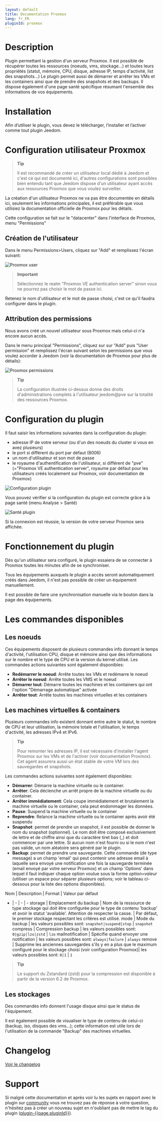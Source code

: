 ```yaml
---
layout: default
title: Documentation Proxmox
lang: fr_FR
pluginId: proxmox
---
```


# Description

Plugin permettant la gestion d'un serveur Proxmox.
Il est possible de récupérer toutes les ressources (noeuds, vms, stockage...) et toutes leurs propriétés (statut, mémoire, CPU, disque, adresse IP, temps d'activité, list des snapshots...)
Le plugin permet aussi de démarrer et arrêter les VMs et les containers ainsi que de prendre des snapshots et des backups.
Il dispose également d'une page santé spécifique résumant l'ensemble des informations de vos équipements.

# Installation

Afin d’utiliser le plugin, vous devez le télécharger, l’installer et l’activer comme tout plugin Jeedom.

# Configuration utilisateur Proxmox

> **Tip**
>
> Il est recommandé de créer un utilisateur local dédié à Jeedom et c'est ce qui est documenté ici, d'autres configurations sont possibles bien entendu tant que Jeedom dispose d'un utilisateur ayant accès aux ressources Proxmox que vous voulez surveiller.

La création d'un utilisateur Proxmox ne va pas être documentée en détails ici, seulement les informations principales, il est préférable que vous utilisiez la documentation officielle de Proxmox pour les détails.

Cette configuration se fait sur le "datacenter" dans l'interface de Proxmox, menu "Permissions"

## Création de l'utilisateur

Dans le menu Permissions>Users, cliquez sur "Add" et remplissez l'écran suivant:

![Proxmox user](../images/proxmox_user.png "Proxmox user")

> **Important**
>
> Sélectionnez le realm "Proxmox VE authentication server" sinon vous ne pourrez pas choisir le mot de passe ici.

Retenez le nom d'utilisateur et le mot de passe choisi, c'est ce qu'il faudra configurer dans le plugin.

## Attribution des permissions

Nous avons créé un nouvel utilisateur sous Proxmox mais celui-ci n'a encore aucun accès.

Dans le menu principal "Permissions", cliquez sur sur "Add" puis "User permission" et remplissez l'écran suivant selon les permissions que vous voulez accorder à Jeedom (voir la documentation de Proxmox pour plus de détails):

![Proxmox permissions](../images/proxmox_permissions.png "Proxmox permissions")

> **Tip**
>
> La configuration illustrée ci-dessus donne des droits d'administrations complets à l'utilisateur jeedom@pve sur la totalité des ressources Proxmox.

# Configuration du plugin

Il faut saisir les informations suivantes dans la configuration du plugin:

- adresse IP de votre serveur (ou d'un des noeuds du cluster si vous en avez plusieurs)
- le port si différent du port par défaut (8006)
- un nom d'utilisateur et son mot de passe
- le royaume d'authentification de l'utilisateur, si différent de "pve" (="Proxmox VE authentication server", royaume par défaut pour les utilisateurs créés localement sur Proxmox, voir documentation de Proxmox)

![Configuration plugin](../images/plugin_config.png "Configuration plugin")

Vous pouvez vérifier si la configuration du plugin est correcte grâce à la page santé (menu Analyse > Santé)

![Santé plugin](../images/plugin_health.png "Santé plugin")

Si la connexion est réussie, la version de votre serveur Proxmox sera affichée.

# Fonctionnement du plugin

Dès qu'un utilisateur sera configuré, le plugin essaiera de se connecter à Proxmox toutes les minutes afin de se synchroniser.

Tous les équipements auxquels le plugin a accès seront automatiquement créés dans Jeedom, il n'est pas possible de créer un équipement manuellement.

Il est possible de faire une synchronisation manuelle via le bouton dans la page des équipements.

# Les commandes disponibles

## Les noeuds

Ces équipements disposent de plusieurs commandes info donnant le temps d'activité, l'utilisation CPU, disque et mémoire ainsi que des informations sur le nombre et le type de CPU et la version du kernel utilisé.
Les commandes actions suivantes sont également disponibles:

- **Redémarrer le noeud**: Arrête toutes les VMs et redémarre le noeud
- **Arrêter le noeud**: Arrête toutes les VMS et le noeud
- **Démarrer tout**: Démarre toutes les machines et les containers qui ont l'option "Démarrage automatique" activée
- **Arrêter tout**: Arrête toutes les machines virtuelles et les containers

## Les machines virtuelles & containers

Plusieurs commandes info existent donnant entre autre le statut, le nombre de CPU et leur utilisation, la mémoire totale et l'utilisation, le temps d'activité, les adresses IPv4 et IPv6.

> **Tip**
>
> Pour remonter les adresses IP, il est nécessaire d'installer l'agent Proxmox sur les VMs et de l'activer (voir documentation Proxmox). Cet agent assurera aussi un état stable de votre VM lors des sauvegardes et snapshots.

Les commandes actions suivantes sont également disponibles:

- **Démarrer**: Démarre la machine virtuelle ou le container.
- **Arrêter**: Cela déclenche un arrêt propre de la machine virtuelle ou du container.
- **Arrêter immédiatement**: Cela coupe immédiatement et brutalement la machine virtuelle ou le container, cela peut endommager les données.
- **Pause**: Suspend la machine virtuelle ou le container
- **Reprendre**: Relance la machine virtuelle ou le container après avoir été suspendu
- **Snapshot**: permet de prendre un snapshot, il est possible de donner le nom du snapshot (optionnel). Le nom doit être composé exclusivement de lettre et de chiffre ainsi que du caractère tiret bas (_) et doit commencer par une lettre. Si aucun nom n'est fourni ou si le nom n'est pas valide, un nom aléatoire sera généré par le plugin.
- **Backup**: permet de prendre une sauvegarde. Cette commande (de type message) a un champ 'email' qui peut contenir une adresse email à laquelle sera envoyé une notification une fois la sauvegarde terminée (email envoyé par votre serveur Proxmox) et un champ 'Options' dans lequel il faut indiquer chaque option voulue sous la forme _option=valeur_ (utiliser un espace pour séparer plusieurs options; voir le tableau ci-dessous pour la liste des options disponibles).

Nom | Description | Format | Valeur par défaut
- | - | - | -
storage | Emplacement du backup | Nom de la ressource de type stockage qui doit être configurée pour le type de contenu 'backup' et avoir le statut 'available'. Attention de respecter la casse. | Par défaut, le premier stockage respectant les critères est utilisé.
mode | Mode du backup | les valeurs possibles sont: `snapshot|suspend|stop` | `snapshot`
compress | Compression backup | les valeurs possibles sont: `0|gzip|lzo|zstd` | `lzo`
mailnotification | Spécifie quand envoyer une notification | les valeurs possibles sont: `always|failure` | `always`
remove | Supprime les anciennes sauvegardes s'ils y en a plus que le maximum configuré pour le stockage choisi (voir configuration Proxmox)| les valeurs possibles sont: `0|1` | `1`

> **Tip**
>
> Le support du Zstandard (zstd) pour la compression est disponible à partir de la version 6.2 de Proxmox.

## Les stockages

Des commandes info donnent l'usage disque ainsi que le status de l'équipement.

Il est également possible de visualiser le type de contenu de celui-ci (backup, iso, disques des vms...); cette information est utile lors de l'utilisation de la commande "Backup" des machines virtuelles.

# Changelog

[Voir le changelog](./changelog)

# Support

Si malgré cette documentation et après voir lu les sujets en rapport avec le plugin sur [community]({{site.forum}}/tags/plugin-{{page.pluginId}}) vous ne trouvez pas de réponse à votre question, n'hésitez pas à créer un nouveau sujet en n'oubliant pas de mettre le tag du plugin ([plugin-{{page.pluginId}}]({{site.forum}}/tags/plugin-{{page.pluginId}})).
